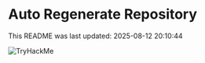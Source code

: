 # Auto Regenerate Repository

This README was last updated: 2025-08-12 20:10:44

 ![TryHackMe](https://tryhackme.com/badge/533634)